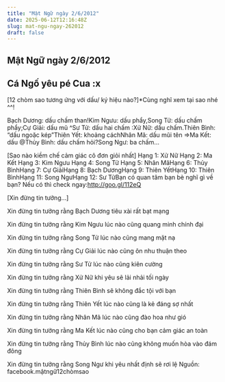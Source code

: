 ```yaml
---
title: "Mật Ngữ ngày 2/6/2012"
date: 2025-06-12T12:16:48Z
slug: mat-ngu-ngay-262012
draft: false
---
```


## Mật Ngữ ngày 2/6/2012

## Cá Ngố yêu pé Cua :x

[12 chòm sao tương ứng với dấu/ ký hiệu nào?]*Cùng nghĩ xem tại sao nhé ^^!

 Bạch Dương: dấu chấm than!Kim Ngưu: dấu phẩy,Song Tử: dấu chấm phẩy;Cự Giải: dấu mũ ^Sư Tử: dấu hai chấm :Xử Nữ: dấu chấm.Thiên Bình: “dấu ngoặc kép”Thiên Yết: khoảng cáchNhân Mã: dấu mũi tên =>Ma Kết: dấu @Thủy Bình: dấu chấm hỏi?Song Ngư: ba chấm…
 
 [Sao nào kiềm chế cảm giác cô đơn giỏi nhất]
Hạng 1: Xử Nữ Hạng 2: Ma Kết Hạng 3: Kim Ngưu Hạng 4: Song Tử Hạng 5: Nhân MãHạng 6: Thủy BìnhHạng 7: Cự GiảiHạng 8: Bạch DươngHạng 9: Thiên YếtHạng 10: Thiên BìnhHạng 11: Song NgưHạng 12: Sư TửBạn có quan tâm bạn bè nghĩ gì về bạn? Nếu có thì check ngay:http://goo.gl/112eQ
 
[Xin đừng tin tưởng…]
 

 
 Xin đừng tin tưởng rằng Bạch Dương tiêu xài rất bạt mạng

 Xin đừng tin tưởng rằng Kim Ngưu lúc nào cũng quang minh chính đại

 Xin đừng tin tưởng rằng Song Tử lúc nào cũng mang mặt nạ

Xin đừng tin tưởng rằng Cự Giải lúc nào cũng ôn nhu thuận theo

Xin đừng tin tưởng rằng Sư Tử lúc nào cũng kiên cường

Xin đừng tin tưởng rằng Xử Nữ khi yêu sẽ lải nhải tối ngày

Xin đừng tin tưởng rằng Thiên Bình sẽ không đắc tội với bạn

Xin đừng tin tưởng rằng Thiên Yết lúc nào cũng là kẻ đáng sợ nhất

Xin đừng tin tưởng rằng Nhân Mã lúc nào cũng đào hoa như gió

Xin đừng tin tưởng rằng Ma Kết lúc nào cũng cho bạn cảm giác an toàn

Xin đừng tin tưởng rằng Thủy Bình lúc nào cũng không muốn hòa vào đám đông 

Xin đừng tin tưởng rằng Song Ngư khi yêu nhất định sẽ rơi lệ
Nguồn: facebook.mậtngữ12chòmsao